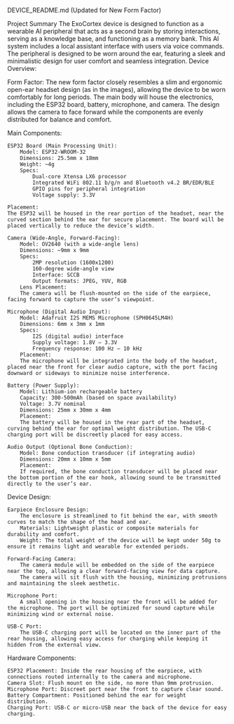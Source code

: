 DEVICE_README.md (Updated for New Form Factor)

Project Summary
The ExoCortex device is designed to function as a wearable AI peripheral that acts as a second brain by storing interactions, serving as a knowledge base, and functioning as a memory bank. This AI system includes a local assistant interface with users via voice commands. The peripheral is designed to be worn around the ear, featuring a sleek and minimalistic design for user comfort and seamless integration.
Device Overview:

Form Factor:
The new form factor closely resembles a slim and ergonomic open-ear headset design (as in the images), allowing the device to be worn comfortably for long periods. The main body will house the electronics, including the ESP32 board, battery, microphone, and camera. The design allows the camera to face forward while the components are evenly distributed for balance and comfort.

Main Components:

    ESP32 Board (Main Processing Unit):
        Model: ESP32-WROOM-32
        Dimensions: 25.5mm x 18mm
        Weight: ~4g
        Specs:
            Dual-core Xtensa LX6 processor
            Integrated WiFi 802.11 b/g/n and Bluetooth v4.2 BR/EDR/BLE
            GPIO pins for peripheral integration
            Voltage supply: 3.3V

    Placement:
    The ESP32 will be housed in the rear portion of the headset, near the curved section behind the ear for secure placement. The board will be placed vertically to reduce the device’s width.

    Camera (Wide-Angle, Forward-Facing):
        Model: OV2640 (with a wide-angle lens)
        Dimensions: ~9mm x 9mm
        Specs:
            2MP resolution (1600x1200)
            160-degree wide-angle view
            Interface: SCCB
            Output formats: JPEG, YUV, RGB
        Lens Placement:
        The camera will be flush-mounted on the side of the earpiece, facing forward to capture the user’s viewpoint.

    Microphone (Digital Audio Input):
        Model: Adafruit I2S MEMS Microphone (SPH0645LM4H)
        Dimensions: 6mm x 3mm x 1mm
        Specs:
            I2S (digital audio) interface
            Supply voltage: 1.8V – 3.3V
            Frequency response: 100 Hz – 10 kHz
        Placement:
        The microphone will be integrated into the body of the headset, placed near the front for clear audio capture, with the port facing downward or sideways to minimize noise interference.

    Battery (Power Supply):
        Model: Lithium-ion rechargeable battery
        Capacity: 300-500mAh (based on space availability)
        Voltage: 3.7V nominal
        Dimensions: 25mm x 30mm x 4mm
        Placement:
        The battery will be housed in the rear part of the headset, curving behind the ear for optimal weight distribution. The USB-C charging port will be discreetly placed for easy access.

    Audio Output (Optional Bone Conduction):
        Model: Bone conduction transducer (if integrating audio)
        Dimensions: 20mm x 10mm x 5mm
        Placement:
        If required, the bone conduction transducer will be placed near the bottom portion of the ear hook, allowing sound to be transmitted directly to the user’s ear.

Device Design:

    Earpiece Enclosure Design:
        The enclosure is streamlined to fit behind the ear, with smooth curves to match the shape of the head and ear.
        Materials: Lightweight plastic or composite materials for durability and comfort.
        Weight: The total weight of the device will be kept under 50g to ensure it remains light and wearable for extended periods.

    Forward-Facing Camera:
        The camera module will be embedded on the side of the earpiece near the top, allowing a clear forward-facing view for data capture.
        The camera will sit flush with the housing, minimizing protrusions and maintaining the sleek aesthetic.

    Microphone Port:
        A small opening in the housing near the front will be added for the microphone. The port will be optimized for sound capture while minimizing wind or external noise.

    USB-C Port:
        The USB-C charging port will be located on the inner part of the rear housing, allowing easy access for charging while keeping it hidden from the external view.

Hardware Components:

    ESP32 Placement: Inside the rear housing of the earpiece, with connections routed internally to the camera and microphone.
    Camera Slot: Flush mount on the side, no more than 9mm protrusion.
    Microphone Port: Discreet port near the front to capture clear sound.
    Battery Compartment: Positioned behind the ear for weight distribution.
    Charging Port: USB-C or micro-USB near the back of the device for easy charging.
